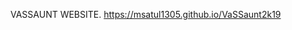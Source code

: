 VASSAUNT WEBSITE.
<a href="https://msatul1305.github.io/VaSSaunt2k19"> https://msatul1305.github.io/VaSSaunt2k19 </a>
